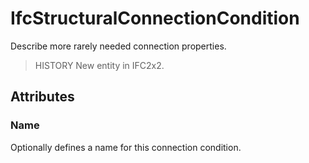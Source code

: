 # IfcStructuralConnectionCondition

Describe more rarely needed connection properties.

> HISTORY  New entity in IFC2x2.

## Attributes

### Name
Optionally defines a name for this connection condition.
